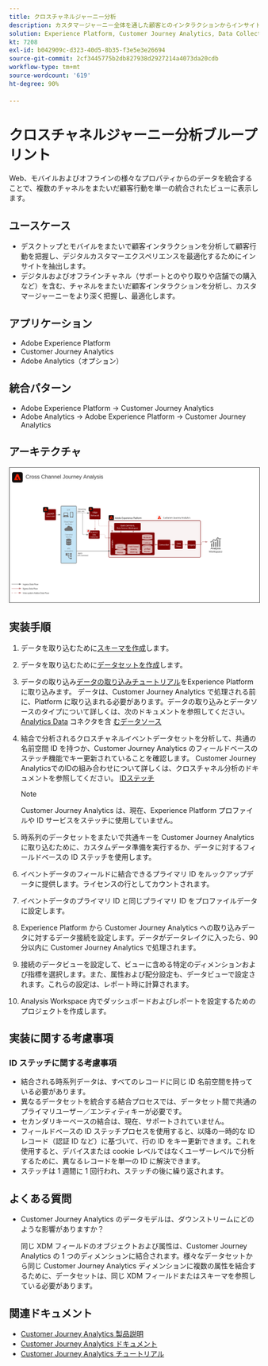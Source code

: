 ```yaml
---
title: クロスチャネルジャーニー分析
description: カスタマージャーニー全体を通した顧客とのインタラクションからインサイトを分析および抽出します。
solution: Experience Platform, Customer Journey Analytics, Data Collection
kt: 7208
exl-id: b042909c-d323-40d5-8b35-f3e5e3e26694
source-git-commit: 2cf3445775b2db827938d2927214a4073da20cdb
workflow-type: tm+mt
source-wordcount: '619'
ht-degree: 90%

---
```


# クロスチャネルジャーニー分析ブループリント

Web、モバイルおよびオフラインの様々なプロパティからのデータを統合することで、複数のチャネルをまたいだ顧客行動を単一の統合されたビューに表示します。

## ユースケース

* デスクトップとモバイルをまたいで顧客インタラクションを分析して顧客行動を把握し、デジタルカスタマーエクスペリエンスを最適化するためにインサイトを抽出します。
* デジタルおよびオフラインチャネル（サポートとのやり取りや店舗での購入など）を含む、チャネルをまたいだ顧客インタラクションを分析し、カスタマージャーニーをより深く把握し、最適化します。 

## アプリケーション

* Adobe Experience Platform
* Customer Journey Analytics
* Adobe Analytics（オプション）

## 統合パターン

* Adobe Experience Platform → Customer Journey Analytics
* Adobe Analytics → Adobe Experience Platform → Customer Journey Analytics

## アーキテクチャ

<img src="assets/CJA.svg" alt="Customer Journey Analytics ブループリントの参照アーキテクチャ" style="border:1px solid #4a4a4a" />

## 実装手順

1. データを取り込むために[スキーマを作成](https://experienceleague.adobe.com/docs/platform-learn/tutorials/schemas/create-a-schema.html?lang=ja)します。
1. データを取り込むために[データセットを作成](https://experienceleague.adobe.com/docs/platform-learn/tutorials/data-ingestion/create-datasets-and-ingest-data.html?lang=ja)します。
1. データの取り込み[データの取り込みチュートリアル](https://experienceleague.adobe.com/?recommended=ExperiencePlatform-D-1-2020.1.dataingestion&amp;lang=ja)をExperience Platformに取り込みます。
データは、Customer Journey Analytics で処理される前に、Platform に取り込まれる必要があります。データの取り込みとデータソースのタイプについて詳しくは、次のドキュメントを参照してください。 [Analytics Data](https://experienceleague.adobe.com/docs/experience-platform/sources/home.html?lang=ja) コネクタを含 [むデータソース](https://experienceleague.adobe.com/docs/experience-platform/sources/connectors/adobe-applications/analytics.html?lang=ja)
1. 結合で分析されるクロスチャネルイベントデータセットを分析して、共通の名前空間 ID を持つか、Customer Journey Analytics のフィールドベースのステッチ機能でキー更新されていることを確認します。 Customer Journey AnalyticsでのIDの組み合わせについて詳しくは、クロスチャネル分析のドキュメントを参照してください。 [IDステッチ](https://experienceleague.adobe.com/docs/analytics-platform/using/cja-connections/cca/overview.html?lang=en)

   >[!NOTE]
   >
   >Customer Journey Analytics は、現在、Experience Platform プロファイルや ID サービスをステッチに使用していません。

1. 時系列のデータセットをまたいで共通キーを Customer Journey Analytics に取り込むために、カスタムデータ準備を実行するか、データに対するフィールドベースの ID ステッチを使用します。
1. イベントデータのフィールドに結合できるプライマリ ID をルックアップデータに提供します。ライセンスの行としてカウントされます。
1. イベントデータのプライマリ ID と同じプライマリ ID をプロファイルデータに設定します。
1. Experience Platform から Customer Journey Analytics への取り込みデータに対するデータ接続を設定します。データがデータレイクに入ったら、90 分以内に Customer Journey Analytics で処理されます。
1. 接続のデータビューを設定して、ビューに含める特定のディメンションおよび指標を選択します。また、属性および配分設定も、データビューで設定されます。これらの設定は、レポート時に計算されます。
1. Analysis Workspace 内でダッシュボードおよびレポートを設定するためのプロジェクトを作成します。

## 実装に関する考慮事項

### ID ステッチに関する考慮事項

* 結合される時系列データは、すべてのレコードに同じ ID 名前空間を持っている必要があります。
* 異なるデータセットを統合する結合プロセスでは、データセット間で共通のプライマリユーザー／エンティティキーが必要です。
* セカンダリキーベースの結合は、現在、サポートされていません。
* フィールドベースの ID ステッチプロセスを使用すると、以降の一時的な ID レコード（認証 ID など）に基づいて、行の ID をキー更新できます。これを使用すると、デバイスまたは cookie レベルではなくユーザーレベルで分析するために、異なるレコードを単一の ID に解決できます。
* ステッチは 1 週間に 1 回行われ、ステッチの後に繰り返されます。

## よくある質問

* Customer Journey Analytics のデータモデルは、ダウンストリームにどのような影響がありますか？

   同じ XDM フィールドのオブジェクトおよび属性は、Customer Journey Analytics の 1 つのディメンションに結合されます。様々なデータセットから同じ Customer Journey Analytics ディメンションに複数の属性を結合するために、データセットは、同じ XDM フィールドまたはスキーマを参照している必要があります。

## 関連ドキュメント

* [Customer Journey Analytics 製品説明](https://helpx.adobe.com/jp/legal/product-descriptions/customer-journey-analytics.html)
* [Customer Journey Analytics ドキュメント](https://experienceleague.adobe.com/docs/customer-journey-analytics.html?lang=ja)
* [Customer Journey Analytics チュートリアル](https://experienceleague.adobe.com/docs/customer-journey-analytics-learn/tutorials/overview.html?lang=ja)
